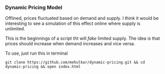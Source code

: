 ### Dynamic Pricing Model

Offlined, prices fluctuated based on demand and supply. I think it would be interesting to see a simulation of this effect online where supply is unlimited. 
 
This is the beginnings of a script tht will _fake_ limited supply. The idea is that prices should increase when demand increases and vice versa. 

To use, just run this in terminal

`git clone https://github.com/mehulkar/dynamic-pricing.git && cd dynamic-pricing && open index.html`
